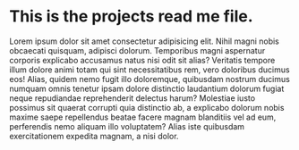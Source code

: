 # This is the projects read me file.

Lorem ipsum dolor sit amet consectetur adipisicing elit. Nihil magni nobis obcaecati quisquam, adipisci dolorum. Temporibus magni aspernatur corporis explicabo accusamus natus nisi odit sit alias? Veritatis tempore illum dolore animi totam qui sint necessitatibus rem, vero doloribus ducimus eos! Alias, quidem nemo fugit illo doloremque, quibusdam nostrum ducimus numquam omnis tenetur ipsam dolore distinctio laudantium dolorum fugiat neque repudiandae reprehenderit delectus harum? Molestiae iusto possimus sit quaerat corrupti quia distinctio ab, a explicabo dolorum nobis maxime saepe repellendus beatae facere magnam blanditiis vel ad eum, perferendis nemo aliquam illo voluptatem? Alias iste quibusdam exercitationem expedita magnam, a nisi dolor.
